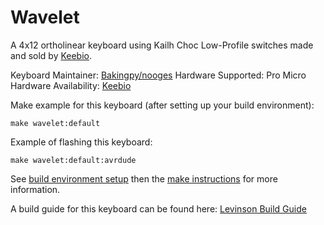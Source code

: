 Wavelet
=======

A 4x12 ortholinear keyboard using Kailh Choc Low-Profile switches made and sold by [Keebio](https://keeb.io).

Keyboard Maintainer: [Bakingpy/nooges](https://github.com/nooges)
Hardware Supported: Pro Micro
Hardware Availability: [Keebio](https://keeb.io)

Make example for this keyboard (after setting up your build environment):

    make wavelet:default

Example of flashing this keyboard:

    make wavelet:default:avrdude

See [build environment setup](https://docs.qmk.fm/build_environment_setup.html) then the [make instructions](https://docs.qmk.fm/make_instructions.html) for more information.

A build guide for this keyboard can be found here: [Levinson Build Guide](https://docs.keeb.io)
